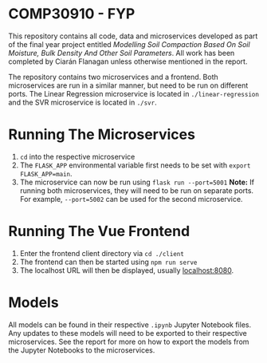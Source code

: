 # COMP30910 - FYP

This repository contains all code, data and microservices developed as part of the final year project entitled *Modelling Soil Compaction Based On Soil Moisture, Bulk Density And Other Soil Parameters*. All work has been completed by Ciarán Flanagan unless otherwise mentioned in the report.

The repository contains two microservices and a frontend. Both microservices are run in a similar manner, but need to be run on different ports. The Linear Regression microservice is located in `./linear-regression` and the SVR microservice is located in `./svr`.

# Running The Microservices
1. `cd` into the respective microservice
2. The `FLASK_APP` environmental variable first needs to be set with `export FLASK_APP=main`.
3. The microservice can now be run using `flask run --port=5001`
**Note:** If running both microservices, they will need to be run on separate ports. For example, `--port=5002` can be used for the second microservice.

# Running The Vue Frontend
1. Enter the frontend client directory via `cd ./client`
2. The frontend can then be started using `npm run serve`
3. The localhost URL will then be displayed, usually [localhost:8080](http://localhost:8080/).

# Models
All models can be found in their respective `.ipynb` Jupyter Notebook files. Any updates to these models will need to be exported to their respective
microservices. See the report for more on how to export the models from the Jupyter Notebooks to the microservices.
